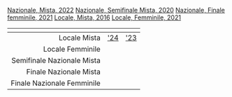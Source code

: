 [Nazionale, Mista, 2022]()
[Nazionale, Semifinale Mista, 2020]()
[Nazionale, Finale femminile, 2021]()
[Locale, Mista, 2016]()
[Locale, Femminile, 2021]()


| <!-- -->      | <!-- -->        | <!-- -->      |
|-------------:|:---------------:|:-------------:|
| Locale Mista | ['24]() | ['23]()|
| Locale Femminile|
| Semifinale Nazionale Mista |
| Finale Nazionale Mista |
| Finale Nazionale Femminile |